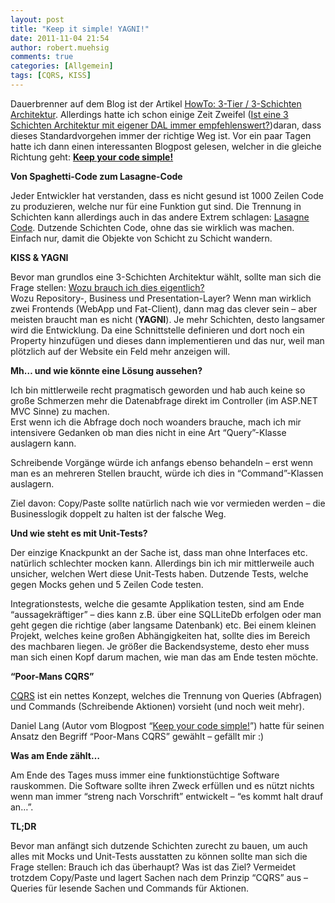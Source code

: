 ```yaml
---
layout: post
title: "Keep it simple! YAGNI!"
date: 2011-11-04 21:54
author: robert.muehsig
comments: true
categories: [Allgemein]
tags: [CQRS, KISS]
---
```

<p>Dauerbrenner auf dem Blog ist der Artikel <a href="http://code-inside.de/blog/2008/07/09/howto-3-tier-3-schichten-architektur/">HowTo: 3-Tier / 3-Schichten Architektur</a>. Allerdings hatte ich schon einige Zeit Zweifel (<a href="http://code-inside.de/blog/2010/08/03/ist-eine-3-schichten-architektur-mit-eigner-dal-immer-empfehlenswert/">Ist eine 3 Schichten Architektur mit eigener DAL immer empfehlenswert?</a>)daran, dass dieses Standardvorgehen immer der richtige Weg ist. Vor ein paar Tagen hatte ich dann einen interessanten Blogpost gelesen, welcher in die gleiche Richtung geht: <strong><a href="http://daniellang.net/keep-your-code-simple/">Keep your code simple!</a></strong></p> <p><strong>Von Spaghetti-Code zum Lasagne-Code</strong></p> <p>Jeder Entwickler hat verstanden, dass es nicht gesund ist 1000 Zeilen Code zu produzieren, welche nur für eine Funktion gut sind. Die Trennung in Schichten kann allerdings auch in das andere Extrem schlagen: <a href="http://c2.com/cgi/wiki?LasagnaCode">Lasagne Code</a>. Dutzende Schichten Code, ohne das sie wirklich was machen. Einfach nur, damit die Objekte von Schicht zu Schicht wandern. </p> <p><strong>KISS &amp; YAGNI</strong></p> <p>Bevor man grundlos eine 3-Schichten Architektur wählt, sollte man sich die Frage stellen: <u>Wozu brauch ich dies eigentlich? <br></u>Wozu Repository-, Business und Presentation-Layer? Wenn man wirklich zwei Frontends (WebApp und Fat-Client), dann mag das clever sein – aber meisten braucht man es nicht (<strong>YAGNI</strong>). Je mehr Schichten, desto langsamer wird die Entwicklung. Da eine Schnittstelle definieren und dort noch ein Property hinzufügen und dieses dann implementieren und das nur, weil man plötzlich auf der Website ein Feld mehr anzeigen will. </p> <p><strong>Mh… und wie könnte eine Lösung aussehen?</strong></p> <p>Ich bin mittlerweile recht pragmatisch geworden und hab auch keine so große Schmerzen mehr die Datenabfrage direkt im Controller (im ASP.NET MVC Sinne) zu machen. <br>Erst wenn ich die Abfrage doch noch woanders brauche, mach ich mir intensivere Gedanken ob man dies nicht in eine Art “Query”-Klasse auslagern kann. </p> <p>Schreibende Vorgänge würde ich anfangs ebenso behandeln – erst wenn man es an mehreren Stellen braucht, würde ich dies in “Command”-Klassen auslagern. </p> <p>Ziel davon: Copy/Paste sollte natürlich nach wie vor vermieden werden – die Businesslogik doppelt zu halten ist der falsche Weg.</p> <p><strong>Und wie steht es mit Unit-Tests?</strong></p> <p>Der einzige Knackpunkt an der Sache ist, dass man ohne Interfaces etc. natürlich schlechter mocken kann. Allerdings bin ich mir mittlerweile auch unsicher, welchen Wert diese Unit-Tests haben. Dutzende Tests, welche gegen Mocks gehen und 5 Zeilen Code testen. </p> <p>Integrationstests, welche die gesamte Applikation testen, sind am Ende “aussagekräftiger” – dies kann z.B. über eine SQLLiteDb erfolgen oder man geht gegen die richtige (aber langsame Datenbank) etc. Bei einem kleinen Projekt, welches keine großen Abhängigkeiten hat, sollte dies im Bereich des machbaren liegen. Je größer die Backendsysteme, desto eher muss man sich einen Kopf darum machen, wie man das am Ende testen möchte.</p> <p><strong>“Poor-Mans CQRS”</strong></p> <p><a href="http://www.cqrsinfo.com/">CQRS</a> ist ein nettes Konzept, welches die Trennung von Queries (Abfragen) und Commands (Schreibende Aktionen) vorsieht (und noch weit mehr).&nbsp; </p> <p>Daniel Lang (Autor vom Blogpost “<a href="http://daniellang.net/keep-your-code-simple/">Keep your code simple!</a>”) hatte für seinen Ansatz den Begriff “Poor-Mans CQRS” gewählt – gefällt mir :)</p> <p><strong>Was am Ende zählt…</strong></p> <p>Am Ende des Tages muss immer eine funktionstüchtige Software rauskommen. Die Software sollte ihren Zweck erfüllen und es nützt nichts wenn man immer “streng nach Vorschrift” entwickelt – “es kommt halt drauf an…”.</p> <p><strong>TL;DR</strong></p> <p>Bevor man anfängt sich dutzende Schichten zurecht zu bauen, um auch alles mit Mocks und Unit-Tests ausstatten zu können sollte man sich die Frage stellen: Brauch ich das überhaupt? Was ist das Ziel? Vermeidet trotzdem Copy/Paste und lagert Sachen nach dem Prinzip “CQRS” aus – Queries für lesende Sachen und Commands für Aktionen. </p>
